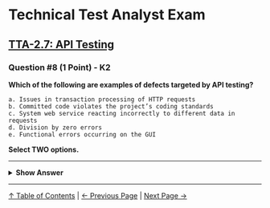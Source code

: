 # Technical Test Analyst Exam

## [TTA-2.7: API Testing](../../2-white-box-test-techniques/2.7-api-testing.md#27-api-testing)

### Question #8 (1 Point) - K2

**Which of the following are examples of defects targeted by API testing?**

    a. Issues in transaction processing of HTTP requests
    b. Committed code violates the project’s coding standards
    c. System web service reacting incorrectly to different data in requests
    d. Division by zero errors
    e. Functional errors occurring on the GUI

**Select TWO options.**

---

<details>
<summary><strong>Show Answer</strong></summary>

#### Correct Answer: a, c

    a. Is correct. Transaction issues are listed under types of defects found by API testing
    b. Is not correct. Code standards violations are targeted by maintainability testing
    c. Is correct. Data handling issues are listed under types of defects found by API testing
    d. Is not correct. This low-level programming issues are addressed by unit testing
    e. Is not correct. Issues on GUI cannot be targeted by API testing since it is executed on lower levels of system architecture than GUI

</details>

---

[↑ Table of Contents](../../README.md#table-of-contents) | [← Previous Page](question-7.md) | [Next Page →](question-9.md)
